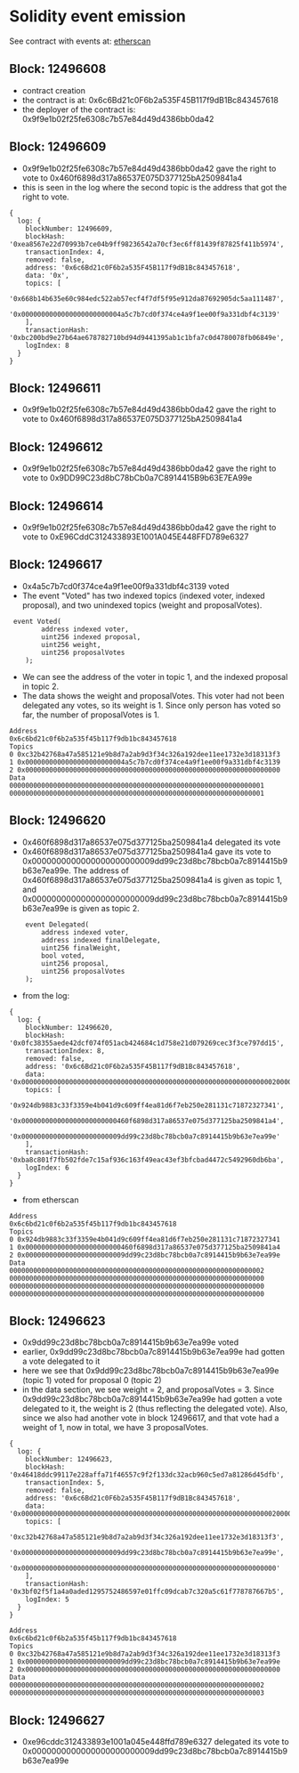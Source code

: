 # Solidity event emission

See contract with events at: [etherscan](0x6c6Bd21c0F6b2a535F45B117f9dB1Bc843457618)


## Block: 12496608
- contract creation
- the contract is at: 0x6c6Bd21c0F6b2a535F45B117f9dB1Bc843457618
- the deployer of the contract is: 0x9f9e1b02f25fe6308c7b57e84d49d4386bb0da42

## Block: 12496609
- 0x9f9e1b02f25fe6308c7b57e84d49d4386bb0da42 gave the right to vote to 0x460f6898d317a86537E075D377125bA2509841a4
- this is seen in the log where the second topic is the address that got the right to vote.
```
{
  log: {
    blockNumber: 12496609,
    blockHash: '0xea8567e22d70993b7ce04b9ff98236542a70cf3ec6ff81439f87825f411b5974',
    transactionIndex: 4,
    removed: false,
    address: '0x6c6Bd21c0F6b2a535F45B117f9dB1Bc843457618',
    data: '0x',
    topics: [
      '0x668b14b635e60c984edc522ab57ecf4f7df5f95e912da87692905dc5aa111487',
      '0x0000000000000000000000004a5c7b7cd0f374ce4a9f1ee00f9a331dbf4c3139'
    ],
    transactionHash: '0xbc200bd9e27b64ae678782710bd94d9441395ab1c1bfa7c0d4780078fb06849e',
    logIndex: 8
  }
}
```

## Block: 12496611
- 0x9f9e1b02f25fe6308c7b57e84d49d4386bb0da42 gave the right to vote to 0x460f6898d317a86537E075D377125bA2509841a4

## Block: 12496612
- 0x9f9e1b02f25fe6308c7b57e84d49d4386bb0da42 gave the right to vote to 0x9DD99C23d8bC78bCb0a7C8914415B9b63E7EA99e
 
## Block: 12496614
- 0x9f9e1b02f25fe6308c7b57e84d49d4386bb0da42 gave the right to vote to 0xE96CddC312433893E1001A045E448FFD789e6327

## Block: 12496617
- 0x4a5c7b7cd0f374ce4a9f1ee00f9a331dbf4c3139 voted
- The event "Voted" has two indexed topics (indexed voter, indexed proposal), and two unindexed topics (weight and proposalVotes).
```
 event Voted(
        address indexed voter,
        uint256 indexed proposal,
        uint256 weight,
        uint256 proposalVotes
    );
```
- We can see the address of the voter in topic 1, and the indexed proposal in topic 2. 
- The data shows the weight and proposalVotes. This voter had not been delegated any votes, so its weight is 1. Since only person has voted so far, the number of proposalVotes is 1.

```
Address
0x6c6bd21c0f6b2a535f45b117f9db1bc843457618
Topics
0 0xc32b42768a47a585121e9b8d7a2ab9d3f34c326a192dee11ee1732e3d18313f3
1 0x0000000000000000000000004a5c7b7cd0f374ce4a9f1ee00f9a331dbf4c3139
2 0x0000000000000000000000000000000000000000000000000000000000000000
Data
0000000000000000000000000000000000000000000000000000000000000001
0000000000000000000000000000000000000000000000000000000000000001
```

## Block: 12496620
- 0x460f6898d317a86537e075d377125ba2509841a4 delegated its vote 
- 0x460f6898d317a86537e075d377125ba2509841a4 gave its vote to 0x0000000000000000000000009dd99c23d8bc78bcb0a7c8914415b9b63e7ea99e. The address of 0x460f6898d317a86537e075d377125ba2509841a4 is given as topic 1, and 0x0000000000000000000000009dd99c23d8bc78bcb0a7c8914415b9b63e7ea99e is given as topic 2.
``` 
    event Delegated(
        address indexed voter,
        address indexed finalDelegate,
        uint256 finalWeight,
        bool voted,
        uint256 proposal,
        uint256 proposalVotes
    );
```

- from the log:
```
{
  log: {
    blockNumber: 12496620,
    blockHash: '0x0fc38355aede42dcf074f051acb424684c1d758e21d079269cec3f3ce797dd15',
    transactionIndex: 8,
    removed: false,
    address: '0x6c6Bd21c0F6b2a535F45B117f9dB1Bc843457618',
    data: '0x0000000000000000000000000000000000000000000000000000000000000002000000000000000000000000000000000000000000000000000000000000000000000000000000000000000000000000000000000000000000000000000000000000000000000000000000000000000000000000000000000000000000000000',
    topics: [
      '0x924db9883c33f3359e4b041d9c609ff4ea81d6f7eb250e281131c71872327341',
      '0x000000000000000000000000460f6898d317a86537e075d377125ba2509841a4',
      '0x0000000000000000000000009dd99c23d8bc78bcb0a7c8914415b9b63e7ea99e'
    ],
    transactionHash: '0xba8c801f7fb502fde7c15af936c163f49eac43ef3bfcbad4472c5492960db6ba',
    logIndex: 6
  }
}
```
- from etherscan
```
Address
0x6c6bd21c0f6b2a535f45b117f9db1bc843457618
Topics
0 0x924db9883c33f3359e4b041d9c609ff4ea81d6f7eb250e281131c71872327341
1 0x000000000000000000000000460f6898d317a86537e075d377125ba2509841a4
2 0x0000000000000000000000009dd99c23d8bc78bcb0a7c8914415b9b63e7ea99e
Data
0000000000000000000000000000000000000000000000000000000000000002
0000000000000000000000000000000000000000000000000000000000000000
0000000000000000000000000000000000000000000000000000000000000000
0000000000000000000000000000000000000000000000000000000000000000
```

## Block: 12496623
-  0x9dd99c23d8bc78bcb0a7c8914415b9b63e7ea99e voted
-  earlier, 0x9dd99c23d8bc78bcb0a7c8914415b9b63e7ea99e had gotten a vote delegated to it
-  here we see that 0x9dd99c23d8bc78bcb0a7c8914415b9b63e7ea99e (topic 1) voted for proposal 0 (topic 2)
-  in the data section, we see weight = 2, and proposalVotes = 3. Since 0x9dd99c23d8bc78bcb0a7c8914415b9b63e7ea99e had gotten a vote delegated to it, the weight is 2 (thus reflecting the delegated vote). Also, since we also had another vote in block 12496617, and that vote had a weight of 1, now in total, we have 3 proposalVotes.

```
{
  log: {
    blockNumber: 12496623,
    blockHash: '0x46418ddc99117e228affa71f46557c9f2f133dc32acb960c5ed7a81286d45dfb',
    transactionIndex: 5,
    removed: false,
    address: '0x6c6Bd21c0F6b2a535F45B117f9dB1Bc843457618',
    data: '0x00000000000000000000000000000000000000000000000000000000000000020000000000000000000000000000000000000000000000000000000000000003',
    topics: [
      '0xc32b42768a47a585121e9b8d7a2ab9d3f34c326a192dee11ee1732e3d18313f3',
      '0x0000000000000000000000009dd99c23d8bc78bcb0a7c8914415b9b63e7ea99e',
      '0x0000000000000000000000000000000000000000000000000000000000000000'
    ],
    transactionHash: '0x3bf02f5f1a4a0aded1295752486597e01ffc09dcab7c320a5c61f778787667b5',
    logIndex: 5
  }
}
```
```
Address
0x6c6bd21c0f6b2a535f45b117f9db1bc843457618
Topics
0 0xc32b42768a47a585121e9b8d7a2ab9d3f34c326a192dee11ee1732e3d18313f3
1 0x0000000000000000000000009dd99c23d8bc78bcb0a7c8914415b9b63e7ea99e
2 0x0000000000000000000000000000000000000000000000000000000000000000
Data
0000000000000000000000000000000000000000000000000000000000000002
0000000000000000000000000000000000000000000000000000000000000003
```

## Block: 12496627
- 0xe96cddc312433893e1001a045e448ffd789e6327 delegated its vote to 0x0000000000000000000000009dd99c23d8bc78bcb0a7c8914415b9b63e7ea99e

